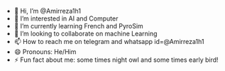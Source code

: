 - 👋 Hi, I’m @Amirreza1h1
- 👀 I’m interested in AI and Computer
- 🌱 I’m currently learning French and PyroSim
- 💞️ I’m looking to collaborate on machine Learning
- 📫 How to reach me on telegram and whatsapp id=@Amirreza1h1
- 😄 Pronouns: He/Him
- ⚡ Fun fact about me: some times night owl and some times early bird!

<!---
Amirreza1h1/Amirreza1h1 is a ✨ special ✨ repository because its `README.md` (this file) appears on your GitHub profile.
You can click the Preview link to take a look at your changes.
--->
